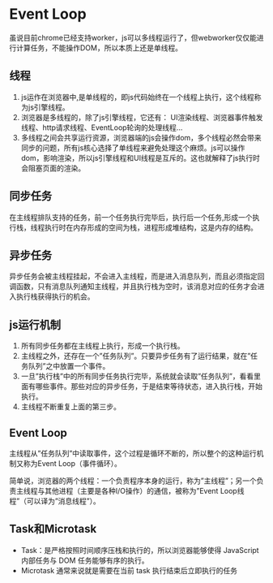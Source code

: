 # Event Loop
虽说目前chrome已经支持worker，js可以多线程运行了，但webworker仅仅能进行计算任务，不能操作DOM，所以本质上还是单线程。

## 线程  
  1. js运作在浏览器中,是单线程的，即js代码始终在一个线程上执行，这个线程称为js引擎线程。  
  2. 浏览器是多线程的，除了js引擎线程，它还有： UI渲染线程、浏览器事件触发线程、http请求线程、EventLoop轮询的处理线程...
  3. 多线程之间会共享运行资源，浏览器端的js会操作dom，多个线程必然会带来同步的问题，所有js核心选择了单线程来避免处理这个麻烦。js可以操作dom，影响渲染，所以js引擎线程和UI线程是互斥的。这也就解释了js执行时会阻塞页面的渲染。
## 同步任务
  在主线程排队支持的任务，前一个任务执行完毕后，执行后一个任务,形成一个执行栈，线程执行时在内存形成的空间为栈，进程形成堆结构，这是内存的结构。
## 异步任务  
  异步任务会被主线程挂起，不会进入主线程，而是进入消息队列，而且必须指定回调函数，只有消息队列通知主线程，并且执行栈为空时，该消息对应的任务才会进入执行栈获得执行的机会。
## js运行机制
  1. 所有同步任务都在主线程上执行，形成一个执行栈。 
  2. 主线程之外，还存在一个”任务队列”。只要异步任务有了运行结果，就在”任务队列”之中放置一个事件。 
  3. 一旦”执行栈”中的所有同步任务执行完毕，系统就会读取”任务队列”，看看里面有哪些事件。那些对应的异步任务，于是结束等待状态，进入执行栈，开始执行。
  4. 主线程不断重复上面的第三步。
## Event Loop
  主线程从”任务队列”中读取事件，这个过程是循环不断的，所以整个的这种运行机制又称为Event Loop（事件循环）。

  简单说，浏览器的两个线程：一个负责程序本身的运行，称为”主线程”；另一个负责主线程与其他进程（主要是各种I/O操作）的通信，被称为”Event Loop线程”（可以译为”消息线程”）。
## Task和Microtask
* Task：是严格按照时间顺序压栈和执行的，所以浏览器能够使得 JavaScript 内部任务与 DOM 任务能够有序的执行。
* Microtask 通常来说就是需要在当前 task 执行结束后立即执行的任务

